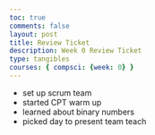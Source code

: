 ```yaml
---
toc: true
comments: false
layout: post
title: Review Ticket
description: Week 0 Review Ticket 
type: tangibles
courses: { compsci: {week: 0} }
---
```


- set up scrum team
- started CPT warm up
- learned about binary numbers  
- picked day to present team teach 